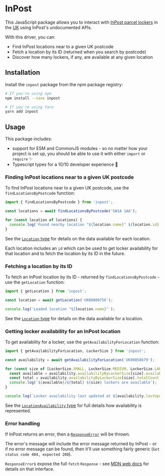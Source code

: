 # InPost

This JavaScript package allows you to interact with [InPost parcel lockers](https://inpost.eu) in the [UK](https://inpost.co.uk) using InPost's undocumented APIs. 

With this driver, you can:

* Find InPost locations near to a given UK postcode
* Fetch a location by its ID (returned when you search by postcode)
* Discover how many lockers, if any, are available at any given location

## Installation

Install the `inpost` package from the npm package registry:

```bash
# If you're using npm
npm install --save inpost

# If you're using Yarn
yarn add inpost
```

## Usage

This package includes:

* support for ESM and CommonJS modules - so no matter how your project is set up, you should be able to use it with either `import` or `require` ✨
* Typescript types for a 10/10 developer experience 🌟

### Finding InPost locations near to a given UK postcode

To find InPost locations near to a given UK postcode, use the `findLocationsByPostcode` function:

```ts
import { findLocationsByPostcode } from 'inpost';

const locations = await findLocationsByPostcode('SW1A 1AA');

for (const location of locations) {
  console.log(`Found nearby location "${location.name}" ${location.id}`);
}
```

See the [`Location` type](https://github.com/timrogers/inpost/blob/main/src/types.ts) for details on the data available for each location.

Each location includes an `id` which can be used to get locker availability for that location and to fetch the location by its ID in the future.

### Fetching a location by its ID

To fetch an InPost location by its ID - returned by `findLocationsByPostcode` - use the `getLocation` function:

```ts
import { getLocation } from 'inpost';

const location = await getLocation('UK00000756');

console.log(`Loaded location "${location.name}"`);
```

See the [`Location` type](https://github.com/timrogers/inpost/blob/main/src/types.ts) for details on the data available for a location.

### Getting locker availability for an InPost location

To get availability for a locker, use the `getAvailabilityForLocation` function:

```ts
import { getAvailabilityForLocation, LockerSize } from 'inpost';

const availability = await getAvailabilityForLocation('UK00058679');

for (const size of [LockerSize.SMALL, LockerSize.MEDIUM, LockerSize.LARGE]) {
  const available = availability.availabilityByLockerSize[size].availableCount;
  const total = availability.availabilityByLockerSize[size].totalCount;
  console.log(`${available}/${total} ${size} lockers are available`);
}

console.log(`Locker availability last updated at ${availability.lastUpdatedAt}`);
```

See the [`LocationAvailability` type](https://github.com/timrogers/inpost/blob/main/src/types.ts) for full details how availability is represented.

### Error handling

If InPost returns an error, then a [`ResponseError`](https://github.com/timrogers/inpost/blob/main/src/errors.ts#L1) will be thrown.

The error's message will include the error message returned by InPost - or if no error message can be found, then it'll use something fairly generic (`Got status code 404, expected 200`).

`ResponseError`s expose the full `fetch` `Response` - see [MDN web docs](https://developer.mozilla.org/en-US/docs/Web/API/Response) for details on that interface.